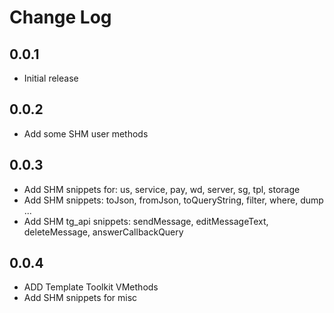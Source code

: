 # Change Log
## 0.0.1
- Initial release
## 0.0.2
- Add some SHM user methods
## 0.0.3
- Add SHM snippets for: us, service, pay, wd, server, sg, tpl, storage
- Add SHM snippets: toJson, fromJson, toQueryString, filter, where, dump ...
- Add SHM tg_api snippets: sendMessage, editMessageText, deleteMessage, answerCallbackQuery
## 0.0.4
- ADD Template Toolkit VMethods
- Add SHM snippets for misc 
